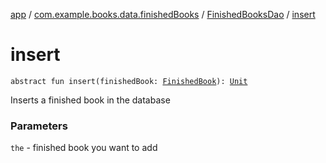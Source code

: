 [app](../../index.md) / [com.example.books.data.finishedBooks](../index.md) / [FinishedBooksDao](index.md) / [insert](./insert.md)

# insert

`abstract fun insert(finishedBook: `[`FinishedBook`](../-finished-book/index.md)`): `[`Unit`](https://kotlinlang.org/api/latest/jvm/stdlib/kotlin/-unit/index.html)

Inserts a finished book in the database

### Parameters

`the` - finished book you want to add